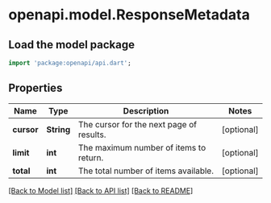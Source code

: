 # openapi.model.ResponseMetadata

## Load the model package
```dart
import 'package:openapi/api.dart';
```

## Properties
Name | Type | Description | Notes
------------ | ------------- | ------------- | -------------
**cursor** | **String** | The cursor for the next page of results. | [optional] 
**limit** | **int** | The maximum number of items to return. | [optional] 
**total** | **int** | The total number of items available. | [optional] 

[[Back to Model list]](../README.md#documentation-for-models) [[Back to API list]](../README.md#documentation-for-api-endpoints) [[Back to README]](../README.md)


